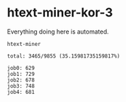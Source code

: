 # htext-miner-kor-3

Everything doing here is automated.

```
htext-miner

total: 3465/9855 (35.15981735159817%)

job0: 629
job1: 729
job2: 678
job3: 748
job4: 681
```